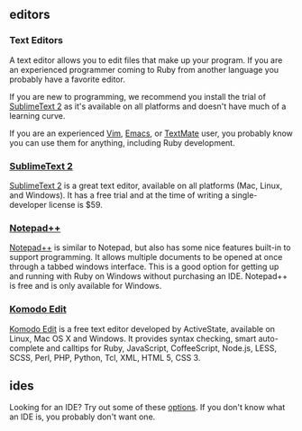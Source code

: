 ## editors
### Text Editors

A text editor allows you to edit files that make up your program.  If you are an
experienced programmer coming to Ruby from another language you probably have a
favorite editor.

If you are new to programming, we recommend you install the trial of
[SublimeText 2](http://www.sublimetext.com/2) as it's available on all
platforms and doesn't have much of a learning curve.

If you are an experienced [Vim](http://www.vim.org/),
[Emacs](http://www.gnu.org/software/emacs/), or
[TextMate](http://macromates.com/) user, you probably know you can use them for
anything, including Ruby development.

### [SublimeText 2](http://www.sublimetext.com/2)
[SublimeText 2](http://www.sublimetext.com/2) is a great text editor, available
on all platforms (Mac, Linux, and Windows). It has a free trial and at the time
of writing a single-developer license is $59.

### [Notepad++](http://notepad-plus-plus.org/)
[Notepad++](http://notepad-plus-plus.org/) is similar to Notepad, but also has
some nice features built-in to support programming.  It allows multiple
documents to be opened at once through a tabbed windows interface. This is a
good option for getting up and running with Ruby on Windows without purchasing
an IDE.  Notepad++ is free and is only available for Windows.

### [Komodo Edit](http://www.activestate.com/komodo-edit)
[Komodo Edit](http://www.activestate.com/komodo-edit) is a free text
editor developed by ActiveState, available on Linux, Mac OS X and Windows.
It provides syntax checking, smart auto-complete and calltips for Ruby,
JavaScript, CoffeeScript, Node.js, LESS, SCSS, Perl, PHP, Python, Tcl,
XML, HTML 5, CSS 3.

## ides

Looking for an IDE? Try out some of these [options](/editors/ides). If you don't
know what an IDE is, you probably don't want one.

